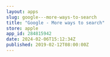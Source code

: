 ```yaml
---
layout: apps
slug: google---more-ways-to-search
title: "Google - More ways to search"
store: apple
app_id: 284815942
date: 2024-02-06T15:12:34Z
published: 2019-02-12T08:00:00Z
---
```

